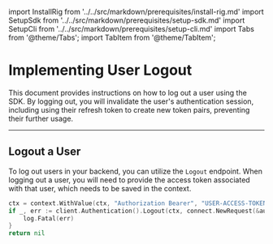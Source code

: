 import InstallRig from '../../src/markdown/prerequisites/install-rig.md'
import SetupSdk from '../../src/markdown/prerequisites/setup-sdk.md'
import SetupCli from '../../src/markdown/prerequisites/setup-cli.md'
import Tabs from '@theme/Tabs';
import TabItem from '@theme/TabItem';

# Implementing User Logout

This document provides instructions on how to log out a user using the SDK. By logging out, you will invalidate the user's authentication session, including using their refresh token to create new token pairs, preventing their further usage.

<hr class="solid" />

## Logout a User

To log out users in your backend, you can utilize the `Logout` endpoint. When logging out a user, you will need to provide the access token associated with that user, which needs to be saved in the context.

<Tabs>
<TabItem value="go" label="Golang SDK">

```go
ctx = context.WithValue(ctx, "Authorization Bearer", "USER-ACCESS-TOKEN")
if _, err := client.Authentication().Logout(ctx, connect.NewRequest(&authentication.LogoutRequest{})); err != nil {
    log.Fatal(err)
}
return nil
```

</TabItem>
</Tabs>
